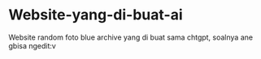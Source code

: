 # Website-yang-di-buat-ai
Website random foto blue archive yang di buat sama chtgpt, soalnya ane gbisa ngedit:v
